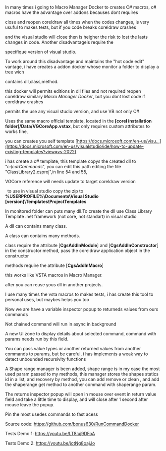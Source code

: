 In many times i going to Macro Manager Docker to creates C# macros, c# macros have the advantage over addons becauses dont requires

close and reopen coreldraw all times when the codes changes, is very usuful to makes tests, but if you code breaks coreldraw crashes

and the visual studio will close then is heigher the risk to lost the lasts changes in code. Another disadvantageis require the

specifique version of visual studio.

To work around this disadvantage and maintains the "hot code edit" vantage, i have creates a addon docker whose monitor a folder to display a tree wich

contains dll,class,method.

this docker will permits editions in dll files and not required reopen coreldraw similary *Macro Manager Docker*, but you dont lost code if coreldraw crashes

permits the use any visual studio version, and use VB not only C#

Uses the same macro official template, located in the **[corel installation folder]/Data/VGCoreApp.vstax**, but only requires custom attributes to works fine, 

you can creates you self template [https://docs.microsoft.com/en-us/visu...](https://docs.microsoft.com/en-us/visualstudio/ide/how-to-update-existing-templates?view=vs-2022)

i has create a c# template, this template copys the created dll to "*c:\cdrCommands*", you can edit this path editing the file "ClassLibrary2.csproj",in line 54 and 55,

VGCore reference will needs update to target coreldraw version

` `to use in visual studio copy the zip to **%USERPROFILE%\Documents\Visual Studio [version]\Templates\ProjectTemplates**


In monitored folder can puts many dll.To create the dll use Class Library Template .net framework (not core, not standart) in visual studio 

A dll can contains many class.

A class can contains many methods.

class require the attribute [**CgsAddInModule**] and [**CgsAddInConstructor**] in the constructor method, pass the coreldraw application object in the constructor

methods require the attribute [**CgsAddInMacro**]

this works like VSTA macros in Macro Manager.

after you can reuse yous dll in another projects.

I use many times the vsta macros to makes tests, i has create this tool to personal uses, but maybes helps you too 

Now we are have a variable inspector popup to returneds values from ours commands

Not chained command will run in async in background

A new UI zone to display details about selected command, command with params needs run by this field.

You can pass value types or another returned values from another commands to params, but be careful, i has implements a weak way to detect unbounded recursivity functions

A Shape range manager is been added, shape range is in my case the most used param passed to my methods, this manager stores the shapes statics id in a list, and recovery by method, you can add remove or clean , and add the shaperange get method to another command with shaperange param.

The returns inspector popup will open in mouse over event in return value field and take a little time to display, and will close after 1 second after mouse leave the popup.

Pin the most usedes commands to fast acess

Source code: <https://github.com/bonus630/RunCommandDocker>

Tests Demo 1: <https://youtu.be/LT8luj9DFoA> 

Tests Demo 2: <https://youtu.be/jotNg8oajJo>
